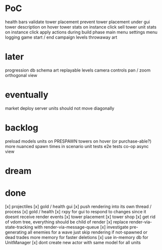 # PoC
health bars
validate tower placement
prevent tower placement under gui
tower description on hover
tower stats on instance click
sell tower
unit stats on instance click
apply actions during build phase
main menu
settings menu
logging
game start / end
campaign levels
throwaway art

# later
progression
db schema
art
replayable levels
camera controls
        pan / zoom
        orthogonal view

# eventually
market
deploy server
units should not move diagonally



# backlog
preload models
        units on PRESPAWN
        towers on hover (or purchase-able?)
more nuanced spawn times in scenario
unit tests
e2e tests
co-op
async view

# dream


# done
[x] projectiles
[x] gold / health gui
[x] push rendering into its own thread / process
[x] gold / health
[x] rxpy for gui to respond to changes since it doesnt receive render events
[x] tower placement
[x] tower shop
[x] get rid of vdom tree, everything should be child of render
[x] replace render-via-state-tracking with render-via-message-queue
[x] investigate pre-generating all enemies for a wave
        just skip rendering if not-spawned or dead
        trades more memory for faster deletions
[x] use in-memory db for UnitManager
[x] dont create new actor with same model for all units